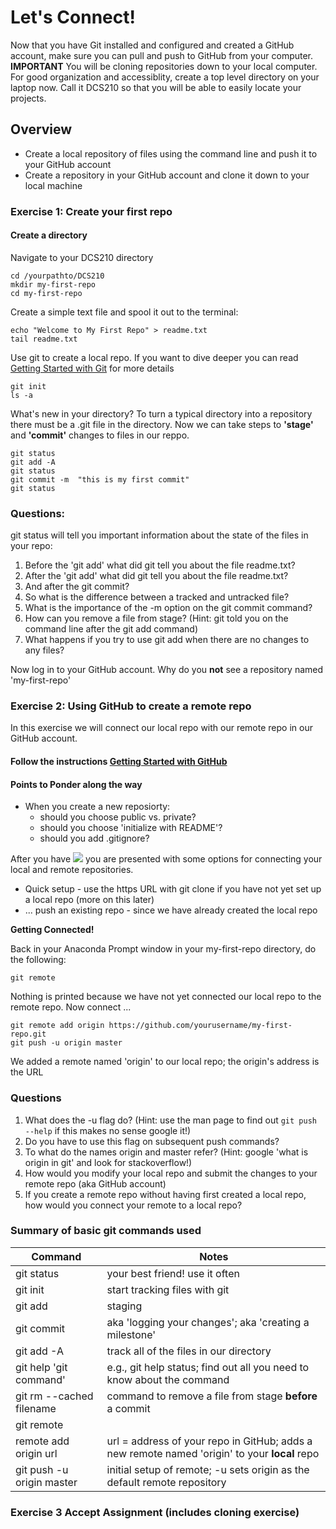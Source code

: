 # Let's Connect!  
Now that you have Git installed and configured and created a GitHub account, make sure you can pull and push 
to GitHub from your computer. 
**IMPORTANT** You will be cloning repositories down to your local computer. For good organization and accessiblity, create a top
level directory on your laptop now. Call it DCS210 so that you will be able to easily locate your projects.
    
## Overview
* Create a local repository of files using the command line and push it to your GitHub account
* Create a repository in your GitHub account and clone it down to your local machine

### Exercise 1: Create your first repo
#### Create a directory

Navigate to your DCS210 directory

	cd /yourpathto/DCS210
	mkdir my-first-repo
	cd my-first-repo
	
Create a simple text file and spool it out to the terminal:

	echo "Welcome to My First Repo" > readme.txt
	tail readme.txt

Use git to create a local repo. If you want to dive deeper you can read [Getting Started with Git](https://seankross.com/the-unix-workbench/git-and-github.html#getting-started-with-git)  for more details

	git init
	ls -a
What's new in your directory? To turn a typical directory into a repository there must be a .git file in the directory. 
Now we can take steps to __'stage'__ and __'commit'__ changes to files in our reppo. 


	git status
	git add -A
	git status
	git commit -m  "this is my first commit"
	git status

### Questions:

git status will tell you important information about the state of the files in your repo:	
1. Before the 'git add' what did git tell you about the file readme.txt? 
2. After the 'git add' what did git tell you about the file readme.txt?
3. And after the git commit?
4. So what is the difference between a tracked and untracked file?
5. What is the importance of the -m option on the git commit command?
6. How can you remove a file from stage? (Hint: git told you on the command line after the git add command)
7. What happens if you try to use git add when there are no changes to any files?

Now log in to your GitHub account. Why do you __not__ see a repository named 'my-first-repo'
	
### Exercise 2: Using GitHub to create a remote repo
In this exercise we will connect our local repo with our remote repo in our GitHub account.

#### Follow the instructions [Getting Started with GitHub](https://seankross.com/the-unix-workbench/git-and-github.html#github) 

#### Points to Ponder along the way
* When you create a new reposiorty:
	* should you choose public vs. private?
	* should you choose 'initialize with README'?
	* should you add .gitignore?

After you have ![](../other/greenCreateRepo.JPG) you are presented with some options for connecting your 
local and remote repositories. 
* Quick setup - use the https URL with git clone if you have not yet set up a local repo (more on this later)
* ... push an existing repo - since we have already created the local repo

__Getting Connected!__ 

Back in your Anaconda Prompt window in your my-first-repo directory, do the following:
 

	git remote
Nothing is printed because we have not yet connected our local repo to the remote repo. Now connect ...

	git remote add origin https://github.com/yourusername/my-first-repo.git 
	git push -u origin master 

We added a remote named 'origin' to our local repo; the origin's address is the URL

### Questions
1. What does the -u flag do? (Hint: use the man page to find out `git push --help` if this makes no sense google it!)
2. Do you have to use this flag on subsequent push commands?
3. To what do the names origin and master refer? (Hint: google 'what is origin in git' and look for stackoverflow!)
3. How would you modify your local repo and submit the changes to your remote repo (aka GitHub account)
4. If you create a remote repo without having first created a local repo, how would you connect your remote to a local repo?
 

### Summary of basic git commands used 

| Command         | Notes |
| --------------- | ------ |
|git status| your best friend! use it often|
|git init| start tracking files with git|
|git add | staging|
|git commit | aka 'logging your changes'; aka 'creating a milestone'|
|git add -A | track all of the files in our directory |
|git help 'git command'| e.g., git help status; find out all you need to know about the command|
|git rm --cached filename| command to remove a file from stage __before__ a commit|
|git remote|  |
|remote add origin url | url = address of your repo in GitHub; adds a new remote named 'origin' to your __local__ repo |
|git push -u origin master | initial setup of remote; -u sets origin as the default remote repository|


### Exercise 3 Accept Assignment (includes cloning exercise)